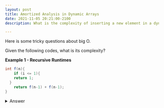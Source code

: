 ```yaml
---
layout: post
title: Amortized Analysis in Dynamic Arrays
date: 2021-11-05 20:21:00-2100
description: What is the complexity of inserting a new element in a dynamic array?

---
```

Here is some tricky questions about big O. 

Given the following codes, what is its complexity?

**Example 1 - Recursive Runtimes**

```java
int f(n){
	if (i <= 1){
    return 1;
  }
	return f(n-1) + f(n-1);
}
```

<details>
  <summary>Answer</summary>
  Ans is $$2^{N}$$
  If N = 4, there will be 4 recusrive calls, first call will produce 1 call f(4). Second call will produce 2 recursive calls f(3). Each f(3) call will produce 2 calls. There are $$2^{0} + 2^{1} + 2^{2} ... 2^{N}$$
</details>
